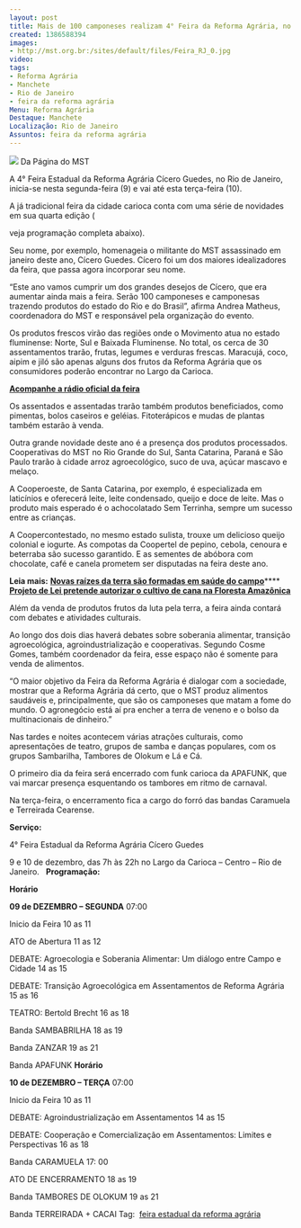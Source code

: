 ```yaml
---
layout: post
title: Mais de 100 camponeses realizam 4° Feira da Reforma Agrária, no Rio
created: 1386588394
images:
- http://mst.org.br:/sites/default/files/Feira_RJ_0.jpg
video: 
tags:
- Reforma Agrária
- Manchete
- Rio de Janeiro
- feira da reforma agrária
Menu: Reforma Agrária
Destaque: Manchete
Localização: Rio de Janeiro
Assuntos: feira da reforma agrária
---
```



![](/sites/default/files/Feira_RJ_0.jpg)
Da Página do MST

A 4° Feira Estadual da Reforma Agrária Cícero Guedes, no Rio de Janeiro, inicia-se nesta segunda-feira (9) e vai até esta terça-feira (10). 


A já tradicional feira da cidade carioca conta com uma série de novidades em sua quarta edição (

veja programação completa abaixo).


Seu nome, por exemplo, homenageia o militante do MST assassinado em janeiro deste ano, Cícero Guedes. Cícero foi um dos maiores idealizadores da feira, que passa agora incorporar seu nome.


“Este ano vamos cumprir um dos grandes desejos de Cícero, que era aumentar ainda mais a feira. Serão 100 camponeses e camponesas trazendo produtos do estado do Rio e do Brasil”, afirma Andrea Matheus, coordenadora do MST e responsável pela organização do evento.


Os produtos frescos virão das regiões onde o Movimento atua no estado fluminense: Norte, Sul e Baixada Fluminense. No total, os cerca de 30 assentamentos trarão, frutas, legumes e verduras frescas. Maracujá, coco, aipim e jiló são apenas alguns dos frutos da Reforma Agrária que os consumidores poderão encontrar no Largo da Carioca. 


[**Acompanhe a rádio oficial da feira**](http://www.ustream.tv/channel/radio-levante-na-feira-da-reforma-agraria)

Os assentados e assentadas trarão também produtos beneficiados, como pimentas, bolos caseiros e geléias. Fitoterápicos e mudas de plantas também estarão à venda.


Outra grande novidade deste ano é a presença dos produtos processados. Cooperativas do MST no Rio Grande do Sul, Santa Catarina, Paraná e São Paulo trarão à cidade arroz agroecológico, suco de uva, açúcar mascavo e melaço. 


A Cooperoeste, de Santa Catarina, por exemplo, é especializada em laticínios e oferecerá leite, leite condensado, queijo e doce de leite. Mas o produto mais esperado é o achocolatado Sem Terrinha, sempre um sucesso entre as crianças.


A Coopercontestado, no mesmo estado sulista, trouxe um delicioso queijo colonial e iogurte. As compotas da Coopertel de pepino, cebola, cenoura e beterraba são sucesso garantido. E as sementes de abóbora com chocolate, café e canela prometem ser disputadas na feira deste ano.


**Leia mais:**
[**Novas raízes da terra são formadas em saúde do campo**](http://www.mst.org.br/node/15523)****
[**Projeto de Lei pretende autorizar o cultivo de cana na Floresta Amazônica**](http://www.mst.org.br/node/15520)

Além da venda de produtos frutos da luta pela terra, a feira ainda contará com debates e atividades culturais.


Ao longo dos dois dias haverá debates sobre soberania alimentar, transição agroecológica, agroindustrialização e cooperativas. Segundo Cosme Gomes, também coordenador da feira, esse espaço não é somente para venda de alimentos.


“O maior objetivo da Feira da Reforma Agrária é dialogar com a sociedade, mostrar que a Reforma Agrária dá certo, que o MST produz alimentos saudáveis e, principalmente, que são os camponeses que matam a fome do mundo. O agronegócio está aí pra encher a terra de veneno e o bolso da multinacionais de dinheiro.”


Nas tardes e noites acontecem várias atrações culturais, como apresentações de teatro, grupos de samba e danças populares, com os grupos Sambarilha, Tambores de Olokum e Lá e Cá. 


O primeiro dia da feira será encerrado com funk carioca da APAFUNK, que vai marcar presença esquentando os tambores em ritmo de carnaval. 


Na terça-feira, o encerramento fica a cargo do forró das bandas Caramuela e Terreirada Cearense.


**Serviço:**

4° Feira Estadual da Reforma Agrária Cícero Guedes


9 e 10 de dezembro, das 7h às 22h no Largo da Carioca – Centro – Rio de Janeiro.
 
**Programação:** 

**Horário** 

**09 de DEZEMBRO – SEGUNDA**
07:00 

Inicio da Feira
10 as 11 

ATO de Abertura
11 as 12 

DEBATE: Agroecologia e Soberania Alimentar: Um diálogo entre Campo e  Cidade
14 as 15 

DEBATE: Transição Agroecológica em Assentamentos de Reforma  Agrária
15 as 16 

TEATRO: Bertold Brecht
16 as 18 

Banda SAMBABRILHA
18 as 19 

Banda ZANZAR
19 as 21 

Banda APAFUNK
**Horário** 

**10 de DEZEMBRO – TERÇA**
07:00 

Inicio da Feira
10 as 11 

DEBATE: Agroindustrialização em Assentamentos
14 as 15 

DEBATE: Cooperação e Comercialização em Assentamentos: Limites e  Perspectivas
16 as 18 

Banda CARAMUELA
17: 00 

ATO DE ENCERRAMENTO
18 as 19 

Banda TAMBORES DE OLOKUM
[]()19 as 21 

Banda TERREIRADA + CACAI
Tag: 
[feira estadual da reforma agrária](http://boletimmstrj.mst.org.br/temas/feira-estadual-da-reforma-agraria/)
 
